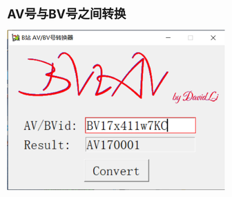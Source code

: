 # AV号与BV号之间转换

![image](https://github.com/davidli218/Bilibili-Convert-AV-BV/raw/master/screenshots/v0.15%202020-03-29.png)
